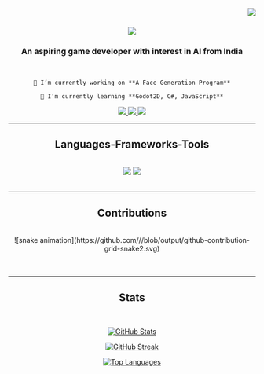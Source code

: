 <img align="right" src="https://visitor-badge.laobi.icu/badge?page_id=AlmondBox-3996.AlmondBox-3996" />

<h1 align="center">
    <img src="https://readme-typing-svg.herokuapp.com/?font=Righteous&size=35&center=true&vCenter=true&width=500&height=70&duration=4000&lines=Hi+There!+👋;+I'm+Ankit+Joseph+Thomas!;" />
</h1>

<h3 align="center">An aspiring game developer with interest in AI from India</h3>

<br/>

<div align="center">
 
    🔭 I’m currently working on **A Face Generation Program**
 
    🌱 I’m currently learning **Godot2D, C#, JavaScript**

 </div>
 
<div align="center"> 
  <a href="mailto:ankitjosepht@gmail.com">
    <img src="https://img.shields.io/badge/Gmail-333333?style=for-the-badge&logo=gmail&logoColor=red" />
  </a>
  <a href="https://linkedin.com/in/pedro-sales-muniz" target="_blank">
    <img src="https://img.shields.io/badge/LinkedIn-0077B5?style=for-the-badge&logo=linkedin&logoColor=white" target="_blank" />
  </a>
  <a href="https://github.com/AlmondBox-3996" target="_blank">
     <img src="https://img.shields.io/badge/GitHub-1A661A?style=for-the-badge&logo=todoist&logoColor=white" target="_blank" />
  </a>
</div>

 <hr/>
 
<h2 align="center">Languages-Frameworks-Tools</h2>
<br/>
<div align="center">
    <img src="https://skillicons.dev/icons?i=c,cpp,css,flutter,figma,git,github,godot,html" />
    <img src="https://skillicons.dev/icons?i=java,javascript,mongodb,mysql,python,r,unity,unrealengine,vscode" /><br>
</div>

<br/>
<hr/>

<div align="center">
  <h2>Contributions</h2>
  <br>
  ![snake animation](https://github.com/<seu user name>/<seu user name>/blob/output/github-contribution-grid-snake2.svg)
  <br/><br/><br/>
</div>

<hr/>

<h2 align="center">Stats</h2>
<br>
<div align=center>
  <p><a href="https://github.com/anuraghazra/github-readme-stats" target="blank"><img src="https://github-readme-stats.vercel.app/api?username=AlmondBox-3996&show_icons=true&count_private=true&include_all_commits=true&theme=tokyonight&custom_title=GitHub%20Stats" alt="GitHub Stats" /></a></p>
  <p><a href="https://git.io/streak-stats"><img src="http://github-readme-streak-stats.herokuapp.com?user=AlmondBox-3996&theme=tokyonight" alt="GitHub Streak" /></a></p>
  <p><a href="https://github.com/anuraghazra/github-readme-stats" target="blank"><img src="https://github-readme-stats.vercel.app/api/top-langs/?username=AlmondBox-3996&layout=compact&langs_count=10&theme=tokyonight&custom_title=Top%20Languages" alt="Top Languages" /></a></p>
</div>

<br/><br/>
